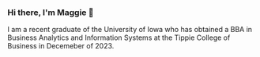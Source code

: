 ### Hi there, I'm Maggie 👋

I am a recent graduate of the University of Iowa who has obtained a BBA in Business Analytics and Information Systems at the Tippie College of Business in Decemeber of 2023.
